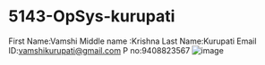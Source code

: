 # 5143-OpSys-kurupati
First Name:Vamshi
Middle name :Krishna
Last Name:Kurupati
Email ID:vamshikurupati@gmail.com
P no:9408823567
![image](https://lh3.googleusercontent.com/-gXGQzd-bsmY/VJvnd77dGNI/AAAAAAAAAB8/8OALMcpl77I/w139-h140-p/20140214_085129-1-1_001.jpg)

